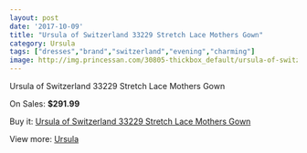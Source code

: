 ```yaml
---
layout: post
date: '2017-10-09'
title: "Ursula of Switzerland 33229 Stretch Lace Mothers Gown"
category: Ursula
tags: ["dresses","brand","switzerland","evening","charming"]
image: http://img.princessan.com/30805-thickbox_default/ursula-of-switzerland-33229-stretch-lace-mothers-gown.jpg
---
```

Ursula of Switzerland 33229 Stretch Lace Mothers Gown

On Sales: **$291.99**
<a href="https://www.princessan.com/en/ursula/13966-ursula-of-switzerland-33229-stretch-lace-mothers-gown.html"><amp-img layout="responsive" width="600" height="600" src="//img.princessan.com/30805-thickbox_default/ursula-of-switzerland-33229-stretch-lace-mothers-gown.jpg" alt="Ursula of Switzerland 33229 Stretch Lace Mothers Gown 0" /></a>
<a href="https://www.princessan.com/en/ursula/13966-ursula-of-switzerland-33229-stretch-lace-mothers-gown.html"><amp-img layout="responsive" width="600" height="600" src="//img.princessan.com/30806-thickbox_default/ursula-of-switzerland-33229-stretch-lace-mothers-gown.jpg" alt="Ursula of Switzerland 33229 Stretch Lace Mothers Gown 1" /></a>

Buy it: [Ursula of Switzerland 33229 Stretch Lace Mothers Gown](https://www.princessan.com/en/ursula/13966-ursula-of-switzerland-33229-stretch-lace-mothers-gown.html "Ursula of Switzerland 33229 Stretch Lace Mothers Gown")

View more: [Ursula](https://www.princessan.com/en/72-ursula "Ursula")